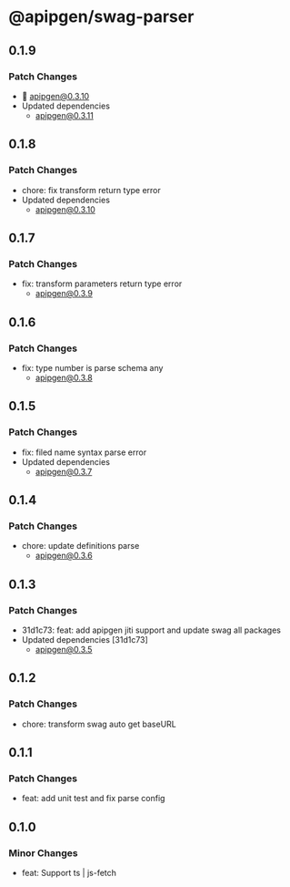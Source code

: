 # @apipgen/swag-parser

## 0.1.9

### Patch Changes

- 🦋 apipgen@0.3.10
- Updated dependencies
  - apipgen@0.3.11

## 0.1.8

### Patch Changes

- chore: fix transform return type error
- Updated dependencies
  - apipgen@0.3.10

## 0.1.7

### Patch Changes

- fix: transform parameters return type error
  - apipgen@0.3.9

## 0.1.6

### Patch Changes

- fix: type number is parse schema any
  - apipgen@0.3.8

## 0.1.5

### Patch Changes

- fix: filed name syntax parse error
- Updated dependencies
  - apipgen@0.3.7

## 0.1.4

### Patch Changes

- chore: update definitions parse
  - apipgen@0.3.6

## 0.1.3

### Patch Changes

- 31d1c73: feat: add apipgen jiti support and update swag all packages
- Updated dependencies [31d1c73]
  - apipgen@0.3.5

## 0.1.2

### Patch Changes

- chore: transform swag auto get baseURL

## 0.1.1

### Patch Changes

- feat: add unit test and fix parse config

## 0.1.0

### Minor Changes

- feat: Support ts | js-fetch
